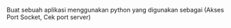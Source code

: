 Buat sebuah aplikasi menggunakan python yang digunakan sebagai (Akses Port Socket, Cek port server)
